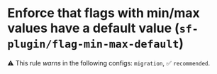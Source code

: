 # Enforce that flags with min/max values have a default value (`sf-plugin/flag-min-max-default`)

⚠️ This rule _warns_ in the following configs: `migration`, ✅ `recommended`.

<!-- end auto-generated rule header -->
